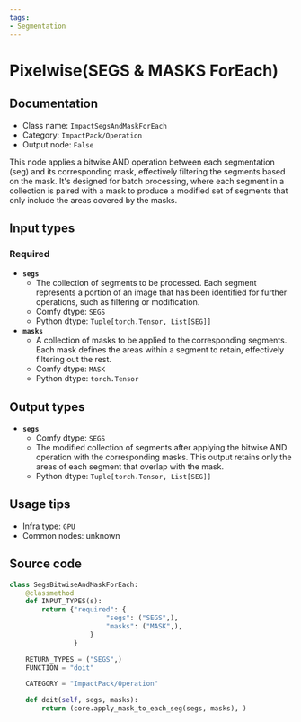 ```yaml
---
tags:
- Segmentation
---
```


# Pixelwise(SEGS & MASKS ForEach)
## Documentation
- Class name: `ImpactSegsAndMaskForEach`
- Category: `ImpactPack/Operation`
- Output node: `False`

This node applies a bitwise AND operation between each segmentation (seg) and its corresponding mask, effectively filtering the segments based on the mask. It's designed for batch processing, where each segment in a collection is paired with a mask to produce a modified set of segments that only include the areas covered by the masks.
## Input types
### Required
- **`segs`**
    - The collection of segments to be processed. Each segment represents a portion of an image that has been identified for further operations, such as filtering or modification.
    - Comfy dtype: `SEGS`
    - Python dtype: `Tuple[torch.Tensor, List[SEG]]`
- **`masks`**
    - A collection of masks to be applied to the corresponding segments. Each mask defines the areas within a segment to retain, effectively filtering out the rest.
    - Comfy dtype: `MASK`
    - Python dtype: `torch.Tensor`
## Output types
- **`segs`**
    - Comfy dtype: `SEGS`
    - The modified collection of segments after applying the bitwise AND operation with the corresponding masks. This output retains only the areas of each segment that overlap with the mask.
    - Python dtype: `Tuple[torch.Tensor, List[SEG]]`
## Usage tips
- Infra type: `GPU`
- Common nodes: unknown


## Source code
```python
class SegsBitwiseAndMaskForEach:
    @classmethod
    def INPUT_TYPES(s):
        return {"required": {
                        "segs": ("SEGS",),
                        "masks": ("MASK",),
                    }
                }

    RETURN_TYPES = ("SEGS",)
    FUNCTION = "doit"

    CATEGORY = "ImpactPack/Operation"

    def doit(self, segs, masks):
        return (core.apply_mask_to_each_seg(segs, masks), )

```
